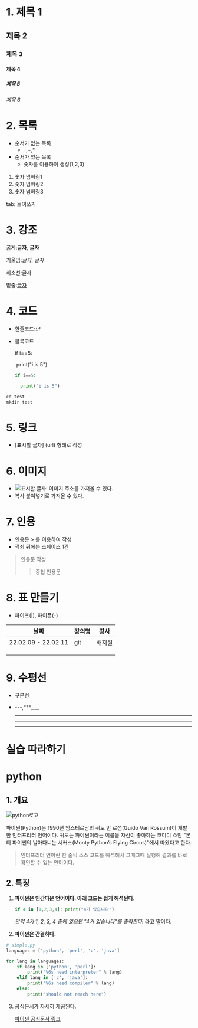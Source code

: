 # 1. 제목 1

## 제목 2

### 제목 3

#### 제목 4

##### 제목 5

###### 제목 6



# 2. 목록



- 순서가 없는 목록
  - -,+,*
- 순서가 있는 목록
  - 숫자를 이용하여 생성(1,2,3)

1. 숫자 넘버링1
2. 숫자 넘버링2
3. 숫자 넘버링3

tab: 들여쓰기



# 3. 강조

굵게:**글자**, __글자__

기울임:*글자*, _글자_

취소선:~~글자~~

밑줄:<u>글자</u>



# 4. 코드

- 한줄코드:`if`

- 블록코드

  if i==5:

  ​	print("i is 5")

  ```python
  if i==5:
  
  	print("i is 5")
  ```

  

```python
cd test
mkdir test
```



# 5. 링크

- [표시할 글자] (url) 형태로 작성



# 6. 이미지

- ![표시할 글자](url): 이미지 주소를 가져올 수 있다.
- 복사 붙여넣기로 가져올 수 있다.



# 7. 인용

- 인용문 > 를 이용하여 작성
- 꺽쇠 뒤에는 스페이스 1칸

> 인용문 작성
>
> > 중첩 인용문



# 8. 표 만들기

- 파이프(|), 하이픈(-)

| 날짜                | 강의명 | 강사   |
| ------------------- | ------ | ------ |
| 22.02.09 - 22.02.11 | git    | 배지원 |
|                     |        |        |
|                     |        |        |
|                     |        |        |



# 9. 수평선

- 구분선

- \---,\***,\___

  ---

  ***

  ___

  

# 실습 따라하기

# python



## 1. 개요

![python로고](https://wikidocs.net/images/page/5/pahkey_KRRKrp.png)

파이썬(Python)은 1990년 암스테르담의 귀도 반 로섬(Guido Van Rossum)이 개발한 인터프리터 언어이다. 귀도는 파이썬이라는 이름을 자신이 좋아하는 코미디 쇼인 "몬티 파이썬의 날아다니는 서커스(Monty Python’s Flying Circus)"에서 따왔다고 한다.

> 인터프리터 언어란 한 줄씩 소스 코드를 해석해서 그때그때 실행해 결과를 바로 확인할 수 있는 언어이다.



## 2. 특징

1. **파이썬은 인간다운 언어이다. 아래 코드는 쉽게 해석된다.**

   ```python
   if 4 in [1,2,3,4]: print("4가 있습니다")
   ```

   *만약 4가 1, 2, 3, 4 중에 있으면 "4가 있습니다"를 출력한다.* 라고 말이다.

2. **파이썬은 간결하다.**

```python
# simple.py
languages = ['python', 'perl', 'c', 'java']

for lang in languages:
	if lang in ['python', 'perl']:
		print("%6s need interpreter" % lang)
	elif lang in ['c', 'java']:
		print("%6s need compiler" % lang)
	else:
		print("should not reach here")
```



3. 공식문서가 자세히 제공된다.

   [파이썬 공식문서 링크]( https://docs.python.org/3/)
 